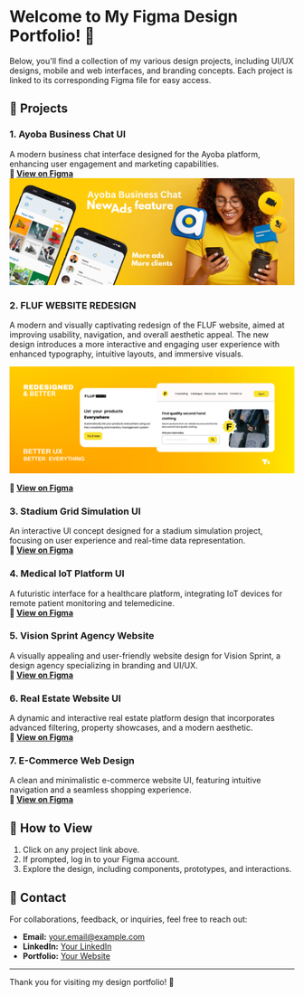 # Welcome to My Figma Design Portfolio! 🚀

Below, you'll find a collection of my various design projects, including UI/UX designs, mobile and web interfaces, and branding concepts. Each project is linked to its corresponding Figma file for easy access.

## 🚀 Projects

### 1. **Ayoba Business Chat UI**
A modern business chat interface designed for the Ayoba platform, enhancing user engagement and marketing capabilities.  
**🔗 [View on Figma](YOUR_FIGMA_LINK_HERE)**
![AYOBA BUSINESS CHAT UI](AYOBA_ADS_FEATURE.png)

### 2. **FLUF WEBSITE REDESIGN**
A modern and visually captivating redesign of the FLUF website, aimed at improving usability, navigation, and overall aesthetic appeal. The new design introduces a more interactive and engaging user experience with enhanced typography, intuitive layouts, and immersive visuals.


![FLUF Website Redesign](FLUF_REDESIGN.png)

**🔗 [View on Figma](YOUR_FIGMA_LINK_HERE)**

### 3. **Stadium Grid Simulation UI**
An interactive UI concept designed for a stadium simulation project, focusing on user experience and real-time data representation.  
**🔗 [View on Figma](YOUR_FIGMA_LINK_HERE)**

### 4. **Medical IoT Platform UI**
A futuristic interface for a healthcare platform, integrating IoT devices for remote patient monitoring and telemedicine.  
**🔗 [View on Figma](YOUR_FIGMA_LINK_HERE)**

### 5. **Vision Sprint Agency Website**
A visually appealing and user-friendly website design for Vision Sprint, a design agency specializing in branding and UI/UX.  
**🔗 [View on Figma](YOUR_FIGMA_LINK_HERE)**

### 6. **Real Estate Website UI**
A dynamic and interactive real estate platform design that incorporates advanced filtering, property showcases, and a modern aesthetic.  
**🔗 [View on Figma](YOUR_FIGMA_LINK_HERE)**

### 7. **E-Commerce Web Design**
A clean and minimalistic e-commerce website UI, featuring intuitive navigation and a seamless shopping experience.  
**🔗 [View on Figma](YOUR_FIGMA_LINK_HERE)**

## 📌 How to View

1. Click on any project link above.
2. If prompted, log in to your Figma account.
3. Explore the design, including components, prototypes, and interactions.

## 📩 Contact

For collaborations, feedback, or inquiries, feel free to reach out:

- **Email:** [your.email@example.com](mailto:your.email@example.com)
- **LinkedIn:** [Your LinkedIn](YOUR_LINKEDIN_URL)
- **Portfolio:** [Your Website](YOUR_PORTFOLIO_URL)

---

Thank you for visiting my design portfolio! 🚀

